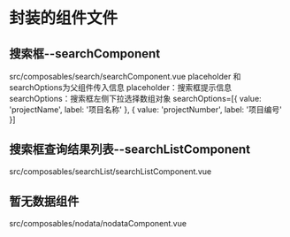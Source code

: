 # 封装的组件文件
## 搜索框--searchComponent 
src/composables/search/searchComponent.vue
placeholder 和searchOptions为父组件传入信息
placeholder：搜索框提示信息
searchOptions：搜索框左侧下拉选择数组对象
    searchOptions=[{
        value: 'projectName',
        label: '项目名称'
        }, {
        value: 'projectNumber',
        label: '项目编号'
        }]
##  搜索框查询结果列表--searchListComponent
src/composables/searchList/searchListComponent.vue
## 暂无数据组件
src/composables/nodata/nodataComponent.vue
